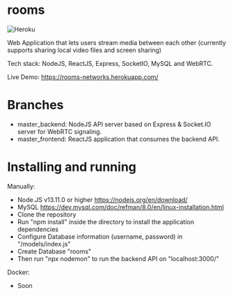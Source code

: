 # rooms
![Heroku](http://heroku-badge.herokuapp.com/?app=rooms-networks&root=/)

Web Application that lets users stream media between each other (currently supports sharing local video files and screen sharing)

Tech stack: NodeJS, ReactJS, Express, SocketIO, MySQL and WebRTC.

Live Demo: https://rooms-networks.herokuapp.com/

# Branches
- master_backend: NodeJS API server based on Express & Socket.IO server for WebRTC signaling.
- master_frontend: ReactJS application that consumes the backend API.

# Installing and running

Manually:
- Node.JS v13.11.0 or higher
https://nodejs.org/en/download/
- MySQL
https://dev.mysql.com/doc/refman/8.0/en/linux-installation.html
- Clone the repository
- Run "npm install" inside the directory to install the application dependencies
- Configure Database information (username, password) in "/models/index.js"
- Create Database "rooms"
- Then run "npx nodemon" to run the backend API on "localhost:3000/"

Docker:
- Soon

